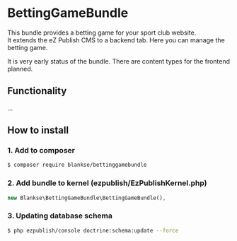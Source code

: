 # BettingGameBundle

This bundle provides a betting game for your sport club website.  
It extends the eZ Publish CMS to a backend tab. Here you can manage the betting game.

It is very early status of the bundle. There are content types for the frontend planned.

## Functionality

...

## How to install

### 1. Add to composer
```sh
$ composer require blankse/bettinggamebundle
```
### 2. Add bundle to kernel (ezpublish/EzPublishKernel.php)
```php
new Blankse\BettingGameBundle\BettingGameBundle(),
```
### 3. Updating database schema
```sh
$ php ezpublish/console doctrine:schema:update --force
```
